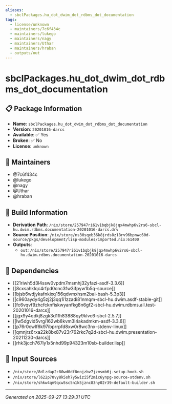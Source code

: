 ```yaml
---
aliases:
  - sbclPackages.hu_dot_dwim_dot_rdbms_dot_documentation
tags:
  - license/unknown
  - maintainers/7c6f434c
  - maintainers/lukego
  - maintainers/nagy
  - maintainers/Uthar
  - maintainers/hraban
  - outputs/out
---
```


# sbclPackages.hu_dot_dwim_dot_rdbms_dot_documentation

## 📋 Package Information

- **Name**: `sbclPackages.hu_dot_dwim_dot_rdbms_dot_documentation`
- **Version**: `20201016-darcs`
- **Available**: ✅ Yes
- **Broken**: ✅ No
- **License**: `unknown`
## 👥 Maintainers

- @7c6f434c
- @lukego
- @nagy
- @Uthar
- @hraban


## 🔧 Build Information

- **Derivation Path**: `/nix/store/257947ri61v1bqbjk8jqx4mwhp6v2rs6-sbcl-hu.dwim.rdbms.documentation-20201016-darcs.drv`
- **Source Position**: `/nix/store/ns30sqxb36k8jrds8z18rv96bpnwc60d-source/pkgs/development/lisp-modules/imported.nix:61400`
- **Outputs**:
  - `out`:  `/nix/store/257947ri61v1bqbjk8jqx4mwhp6v2rs6-sbcl-hu.dwim.rdbms.documentation-20201016-darcs`

## 🔗 Dependencies

- [[21riwh5d3l4ssw0vpdm7msmhj32yfazi-asdf-3.3.6]]
- [[8cxsahklqc4rfpd0cnc3fw3ifpyw1b5q-source]]
- [[bjsb6wdjykafnkixq156qdvmxhsm2bai-bash-5.3p3]]
- [[c960aydy4g5zj2j3qq1i1zzadi81nmqm-sbcl-hu.dwim.asdf-stable-git]]
- [[fc6vqvf9zhcfcknfiskwyanfkg8n6gf2-sbcl-hu.dwim.rdbms.all.test-20201016-darcs]]
- [[jgx9y4qdkj8zgk3d1fh83888qy9klvc6-sbcl-2.5.7]]
- [[lw5dgvid5vrgi162wb8kvm3l4akadmkm-asdf-3.3.6]]
- [[p76r0cwlf6k97ibprrpfd8xw0r8wc3nx-stdenv-linux]]
- [[qmnjrz6rxa22k8bx87v23r762rkc7q2d-sbcl-hu.dwim.presentation-20211230-darcs]]
- [[rhk3jcch767ly1x5nhd99p94323m10sb-builder.lisp]]

## 📁 Input Sources

- `/nix/store/8dlzdap2c80wd0df8nnjzbv7jzmsmb6j-setup-hook.sh`
- `/nix/store/l622p70vy8k5sh7y5wizi5f2mic6ynpg-source-stdenv.sh`
- `/nix/store/shkw4qm9qcw5sc5n1k5jznc83ny02r39-default-builder.sh`

---
*Generated on 2025-09-27 13:29:31 UTC*
